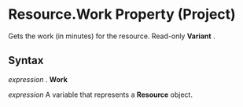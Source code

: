 
# Resource.Work Property (Project)

Gets the work (in minutes) for the resource. Read-only  **Variant** .


## Syntax

 _expression_ . **Work**

 _expression_ A variable that represents a **Resource** object.

